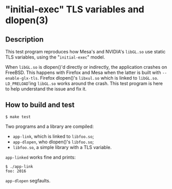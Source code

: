 # "initial-exec" TLS variables and dlopen(3)

## Description

This test program reproduces how Mesa's and NVIDIA's `libGL.so` use
static TLS variables, using the "`initial-exec`" model.

When `libGL.so` is dlopen()'d directly or indirectly, the application
crashes on FreeBSD. This happens with Firefox and Mesa when the latter
is built with `--enable-glx-tls`. Firefox dlopen()'s `libxul.so` which
is linked to `libGL.so`. `LD_PRELOAD`'ing `libGL.so` works around the
crash. This test program is here to help understand the issue and fix
it.

## How to build and test

```
$ make test
```

Two programs and a library are compiled:
* `app-link`, which is linked to `libfoo.so`;
* `app-dlopen`, who dlopen()'s `libfoo.so`;
* `libfoo.so`, a simple library with a TLS variable.

`app-linked` works fine and prints:
```
$ ./app-link
foo: 2016
```

`app-dlopen` segfaults.
